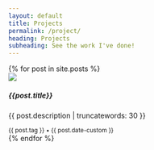 ```yaml
---
layout: default
title: Projects
permalink: /project/
heading: Projects
subheading: See the work I've done!
---
```

<div class="row row-cols-1 row-cols-md-3 g-4 align-items-center justify-content-center">
  {% for post in site.posts %}
    <div class="col">
      <div class="card text-white bg-dark w-75 h-100" href="{{ post.url }}" >
        <img class="card-img-top" src="{{ post.thumbnail }}">
        <div class="card-body">
          <h5 class="card-title">{{post.title}}</h5>
          <p class="card-text">{{ post.description | truncatewords: 30 }} </p>
        </div>
        <div class="card-footer">
              <small class="text-muted">{{ post.tag }} • {{ post.date-custom }}</small>
        </div>
        <a href="{{ post.url }}" class="stretched-link"></a>
      </div>
    </div>
  {% endfor %}
</div>
